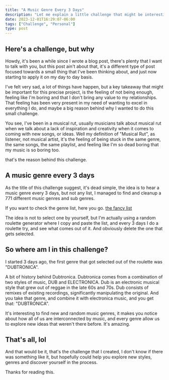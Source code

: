 ```yaml
---
title: "A Music Genre Every 3 Days"
description: "Let me explain a little challenge that might be interesting for you guys. If you feel like you're in musical rut, as a listener."
date: 2023-12-01T16:29:07-06:00
tags: ["Challenge", "Personal"]
type: post
---
```


## Here's a challenge, but why

Howdy, it's been a while since I wrote a blog post, there's plenty that I want to talk with you, but this post ain't about that, it's a different type of post focused towards a small thing that I've been thinking about, and just now starting to apply it on my day to day basis.

I've felt very sad, a lot of things have happen, but a key takeaway that might be important for this precise project, is the feeling of not being enough, feeling like I'm boring and that I don't bring any value to my relationships. That feeling has been very present in my need of wanting to excel in everything I do, and maybe a big reason behind why I wanted to do this small challenge.

You see, I've been in a musical rut, usually musicians talk about musical rut when we talk about a lack of inspiration and creativity when it comes to coming with new songs, or ideas. Well my definition of "Musical Rut", as listener, not musical artist, it's the feeling of being stuck in the same genre, the same songs, the same playlist, and feeling like I'm so dead boring that my music is so boring too.

that's the reason behind this challenge.

## A music genre every 3 days

As the title of this challenge suggest, it's dead simple, the idea is to hear a music genre every 3 days, but not any list, I managed to find and cleanup a 771 different music genres and sub genres.

If you want to check the genre list, here you go. [the fancy list](https://docs.google.com/document/d/1xAWZVuSTWNDX8B3IxPAVqDFwqXqoiRqJhb1os7Po1WA/edit?usp=sharing)

The idea is not to select one by yourself, but I'm actually using a random roulette generator where I copy and paste the list, and every 3 days I do a roulette try, and see what comes out of it. And obviously delete the one that gets selected.

## So where am I in this challenge?

I started 3 days ago, the first genre that got selected out of the roulette was "DUBTRONICA".

A bit of history behind Dubtronica. Dubtronica comes from a combination of two styles of music, DUB and ELECTRONICA. Dub is an electronic musical style that grew out of reggae in the late 60s and 70s. Dub consists of remixes of existing recordings, significantly manipulating the original. And you take that genre, and combine it with electronica music, and you get that: "DUBTRONICA".

It's interesting to find new and random music genres, it makes you notice about how all of us are interconnected by music, and every genre allow us to explore new ideas that weren't there before. It's amazing.

## That's all, lol

And that would be it, that's the challenge that I created, I don't know if there was something like it, but hopefully could help you explore new styles, genres and discover yourself in the process.

Thanks for reading this.
